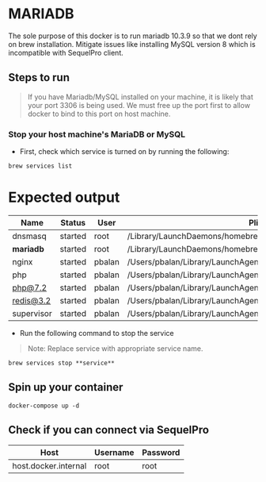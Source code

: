 MARIADB
=======

The sole purpose of this docker is to run mariadb 10.3.9 so that we dont rely on brew installation.
Mitigate issues like installing MySQL version 8 which is incompatible with SequelPro client.

## Steps to run

> If you have Mariadb/MySQL installed on your machine, it is likely that your port 3306 is being used.
> We must free up the port first to allow docker to bind to this port on host machine.

### Stop your host machine's MariaDB or MySQL

- First, check which service is turned on by running the following:

```
brew services list
```

Expected output
===============

|Name       |Status  |User   |Plist                                                            |
|-----------|--------|-------|-----------------------------------------------------------------|
|dnsmasq    |started |root   |/Library/LaunchDaemons/homebrew.mxcl.dnsmasq.plist               |
|**mariadb**|started |root   |/Library/LaunchDaemons/homebrew.mxcl.mariadb.plist               |
|nginx      |started |pbalan |/Users/pbalan/Library/LaunchAgents/homebrew.mxcl.nginx.plist     |
|php        |started |pbalan |/Users/pbalan/Library/LaunchAgents/homebrew.mxcl.php.plist       |
|php@7.2    |started |pbalan |/Users/pbalan/Library/LaunchAgents/homebrew.mxcl.php@7.2.plist   |
|redis@3.2  |started |pbalan |/Users/pbalan/Library/LaunchAgents/homebrew.mxcl.redis@3.2.plist |
|supervisor |started |pbalan |/Users/pbalan/Library/LaunchAgents/homebrew.mxcl.supervisor.plist|


- Run the following command to stop the service
> Note: Replace service with appropriate service name.

```
brew services stop **service**
```

## Spin up your container

```
docker-compose up -d
```

## Check if you can connect via SequelPro

| Host                | Username         | Password      |
|---------------------|------------------|---------------|
| host.docker.internal| root             | root          |


